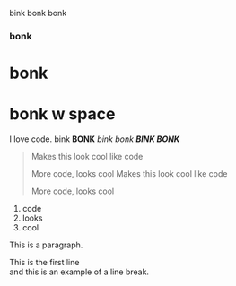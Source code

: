 bink bonk 
bonk

###  bonk
bonk
===============
# bonk w space
I love code. 
bink **BONK** 
*bink bonk*
***BINK BONK***
> Makes this look cool like code 
> 
> More code, looks cool
> Makes this look cool like code 
>>
> More code, looks cool
1. code
2. looks 
3. cool


<p> This is a paragraph. 
<p> This is the first line <br>
and this is an example of a line break. 
